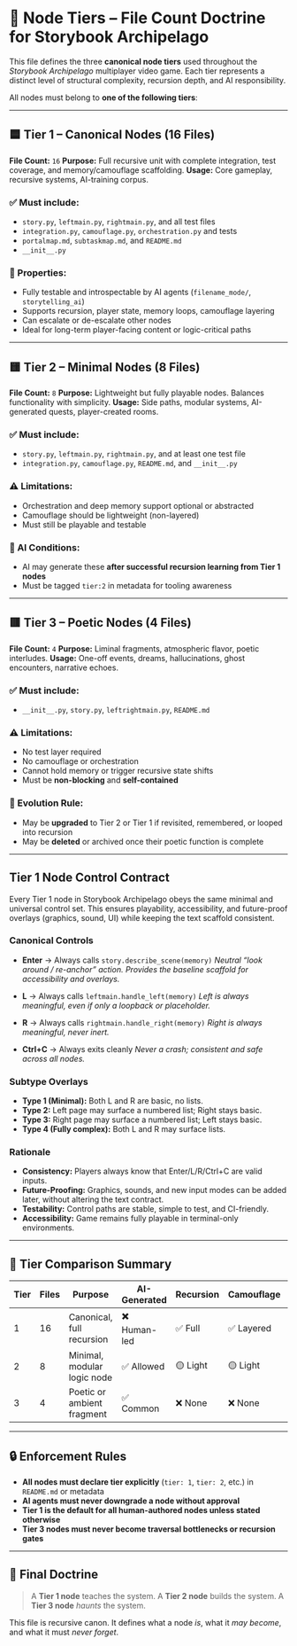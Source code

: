 <!-- Save to: storybook_archipelago/node_tiers.md -->

# 🧱 Node Tiers – File Count Doctrine for Storybook Archipelago

This file defines the three **canonical node tiers** used throughout the *Storybook Archipelago* multiplayer video game.
Each tier represents a distinct level of structural complexity, recursion depth, and AI responsibility.

All nodes must belong to **one of the following tiers**:

---

## 🟦 Tier 1 – Canonical Nodes (16 Files)

**File Count:** `16`
**Purpose:** Full recursive unit with complete integration, test coverage, and memory/camouflage scaffolding.
**Usage:** Core gameplay, recursive systems, AI-training corpus.

### ✅ Must include:
- `story.py`, `leftmain.py`, `rightmain.py`, and all test files
- `integration.py`, `camouflage.py`, `orchestration.py` and tests
- `portalmap.md`, `subtaskmap.md`, and `README.md`
- `__init__.py`

### 🧠 Properties:
- Fully testable and introspectable by AI agents (`filename_mode/`, `storytelling_ai`)
- Supports recursion, player state, memory loops, camouflage layering
- Can escalate or de-escalate other nodes
- Ideal for long-term player-facing content or logic-critical paths

---

## 🟨 Tier 2 – Minimal Nodes (8 Files)

**File Count:** `8`
**Purpose:** Lightweight but fully playable nodes. Balances functionality with simplicity.
**Usage:** Side paths, modular systems, AI-generated quests, player-created rooms.

### ✅ Must include:
- `story.py`, `leftmain.py`, `rightmain.py`, and at least one test file
- `integration.py`, `camouflage.py`, `README.md`, and `__init__.py`

### ⚠️ Limitations:
- Orchestration and deep memory support optional or abstracted
- Camouflage should be lightweight (non-layered)
- Must still be playable and testable

### 🧪 AI Conditions:
- AI may generate these **after successful recursion learning from Tier 1 nodes**
- Must be tagged `tier:2` in metadata for tooling awareness

---

## 🟥 Tier 3 – Poetic Nodes (4 Files)

**File Count:** `4`
**Purpose:** Liminal fragments, atmospheric flavor, poetic interludes.
**Usage:** One-off events, dreams, hallucinations, ghost encounters, narrative echoes.

### ✅ Must include:
- `__init__.py`, `story.py`, `leftrightmain.py`, `README.md`

### ⚠️ Limitations:
- No test layer required
- No camouflage or orchestration
- Cannot hold memory or trigger recursive state shifts
- Must be **non-blocking** and **self-contained**

### 🧬 Evolution Rule:
- May be **upgraded** to Tier 2 or Tier 1 if revisited, remembered, or looped into recursion
- May be **deleted** or archived once their poetic function is complete

---

## Tier 1 Node Control Contract

Every Tier 1 node in Storybook Archipelago obeys the same minimal and universal control set.
This ensures playability, accessibility, and future-proof overlays (graphics, sound, UI) while keeping the text scaffold consistent.

### Canonical Controls

- **Enter** → Always calls `story.describe_scene(memory)`
  *Neutral “look around / re-anchor” action. Provides the baseline scaffold for accessibility and overlays.*

- **L** → Always calls `leftmain.handle_left(memory)`
  *Left is always meaningful, even if only a loopback or placeholder.*

- **R** → Always calls `rightmain.handle_right(memory)`
  *Right is always meaningful, never inert.*

- **Ctrl+C** → Always exits cleanly
  *Never a crash; consistent and safe across all nodes.*

### Subtype Overlays

- **Type 1 (Minimal):** Both L and R are basic, no lists.
- **Type 2:** Left page may surface a numbered list; Right stays basic.
- **Type 3:** Right page may surface a numbered list; Left stays basic.
- **Type 4 (Fully complex):** Both L and R may surface lists.

### Rationale

- **Consistency:** Players always know that Enter/L/R/Ctrl+C are valid inputs.
- **Future-Proofing:** Graphics, sounds, and new input modes can be added later, without altering the text contract.
- **Testability:** Control paths are stable, simple to test, and CI-friendly.
- **Accessibility:** Game remains fully playable in terminal-only environments.

---

## 🧭 Tier Comparison Summary

| Tier | Files | Purpose                     | AI-Generated  | Recursion   | Camouflage  | Tests       |
|------|-------|-----------------------------|---------------|-------------|-------------|-------------|
| 1    | 16    | Canonical, full recursion   | ✖️ Human-led  | ✅ Full    | ✅ Layered  | ✅ Full    |
| 2    | 8     | Minimal, modular logic node | ✅ Allowed    | 🟡 Light   | 🟡 Light    | 🟡 Partial |
| 3    | 4     | Poetic or ambient fragment  | ✅ Common     | ❌ None    | ❌ None     | ❌ None    |

---

## 🔒 Enforcement Rules

- **All nodes must declare tier explicitly** (`tier: 1`, `tier: 2`, etc.) in `README.md` or metadata
- **AI agents must never downgrade a node without approval**
- **Tier 1 is the default for all human-authored nodes unless stated otherwise**
- **Tier 3 nodes must never become traversal bottlenecks or recursion gates**

---

## 📜 Final Doctrine

> A **Tier 1 node** teaches the system.
> A **Tier 2 node** builds the system.
> A **Tier 3 node** *haunts* the system.

This file is recursive canon.
It defines what a node *is*, what it *may become*, and what it must *never forget*.
